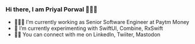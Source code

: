 ### Hi there, I am Priyal Porwal 🙋🏻‍♀️

- 👩🏻‍💻 I’m currently working as Senior Software Engineer at Paytm Money
- 🎯 I’m currently experimenting with SwiftUI, Combine, RxSwift
- 🙌🏼 You can connect with me on LinkedIn, Twiiter, Mastodon

<!--
**priyal-p/priyal-p** is a ✨ _special_ ✨ repository because its `README.md` (this file) appears on your GitHub profile.

Here are some ideas to get you started:

- 🔭 I’m currently working on ...
- 🌱 I’m currently learning ...
- 👯 I’m looking to collaborate on ...
- 🤔 I’m looking for help with ...
- 💬 Ask me about ...
- 📫 How to reach me: ...
- 😄 Pronouns: ...
- ⚡ Fun fact: ...
-->
